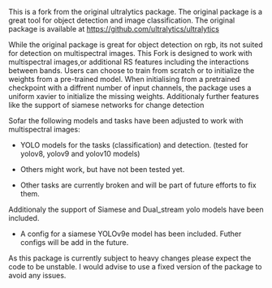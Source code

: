This is a fork from the original ultralytics package. The original package is a great tool for object detection and image classification. The original package is available at 
https://github.com/ultralytics/ultralytics

While the original package is great for object detection on rgb, its not suited for detection on multispectral images. This  Fork is designed to work with multispectral images,or additional RS features including the interactions between bands.
Users can choose to train from scratch or to initialize the weights from a pre-trained model. When initialising from a pretrained checkpoint with a diffrent number of input channels, the package uses a uniform xavier to initialize the missing weights.
Additionaly further features like the support of siamese networks for change detection

Sofar the following models and tasks have been adjusted to work with multispectral images:
- YOLO models for the tasks (classification) and detection. (tested for yolov8, yolov9 and yolov10 models)
- Others might work, but have not been tested yet.

- Other tasks are currently broken and will be part of future efforts to fix them.

Additionaly the support of Siamese and Dual_stream yolo models have been included. 
- A config for a siamese YOLOv9e model has been included. Futher configs will be add in the future.

As this package is currently subject to heavy changes please expect the code to be unstable.
I would advise to use a fixed version of the package to avoid any issues.
